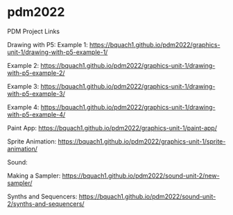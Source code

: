# pdm2022
PDM Project Links

Drawing with P5: 
Example 1: https://bquach1.github.io/pdm2022/graphics-unit-1/drawing-with-p5-example-1/

Example 2: https://bquach1.github.io/pdm2022/graphics-unit-1/drawing-with-p5-example-2/

Example 3: https://bquach1.github.io/pdm2022/graphics-unit-1/drawing-with-p5-example-3/

Example 4: https://bquach1.github.io/pdm2022/graphics-unit-1/drawing-with-p5-example-4/

Paint App: https://bquach1.github.io/pdm2022/graphics-unit-1/paint-app/

Sprite Animation: https://bquach1.github.io/pdm2022/graphics-unit-1/sprite-animation/

Sound:

Making a Sampler: https://bquach1.github.io/pdm2022/sound-unit-2/new-sampler/

Synths and Sequencers: https://bquach1.github.io/pdm2022/sound-unit-2/synths-and-sequencers/
